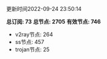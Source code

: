 更新时间2022-09-24 23:50:14

**总订阅: 73**
**总节点: 2705**
**有效节点: 746**
- v2ray节点: 264
- ss节点: 457
- trojan节点: 25
